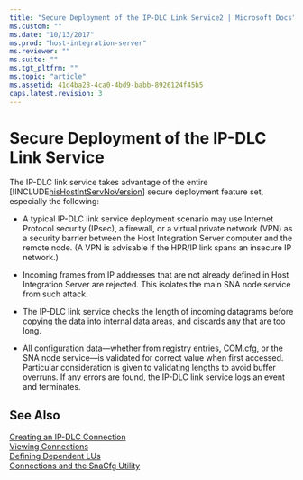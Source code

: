 ```yaml
---
title: "Secure Deployment of the IP-DLC Link Service2 | Microsoft Docs"
ms.custom: ""
ms.date: "10/13/2017"
ms.prod: "host-integration-server"
ms.reviewer: ""
ms.suite: ""
ms.tgt_pltfrm: ""
ms.topic: "article"
ms.assetid: 41d4ba28-4ca0-4bd9-babb-8926124f45b5
caps.latest.revision: 3
---
```

# Secure Deployment of the IP-DLC Link Service
The IP-DLC link service takes advantage of the entire [!INCLUDE[hisHostIntServNoVersion](../core/includes/hishostintservnoversion-md.md)] secure deployment feature set, especially the following:  
  
-   A typical IP-DLC link service deployment scenario may use Internet Protocol security (IPsec), a firewall, or a virtual private network (VPN) as a security barrier between the Host Integration Server computer and the remote node. (A VPN is advisable if the HPR/IP link spans an insecure IP network.)  
  
-   Incoming frames from IP addresses that are not already defined in Host Integration Server are rejected. This isolates the main SNA node service from such attack.  
  
-   The IP-DLC link service checks the length of incoming datagrams before copying the data into internal data areas, and discards any that are too long.  
  
-   All configuration data—whether from registry entries, COM.cfg, or the SNA node service—is validated for correct value when first accessed. Particular consideration is given to validating lengths to avoid buffer overruns. If any errors are found, the IP-DLC link service logs an event and terminates.  
  
## See Also  
 [Creating an IP-DLC Connection](../core/creating-an-ip-dlc-connection.md)   
 [Viewing Connections](../core/viewing-connections.md)   
 [Defining Dependent LUs](../core/defining-dependent-lus.md)   
 [Connections and the SnaCfg Utility](../core/connections-and-the-snacfg-utility.md)